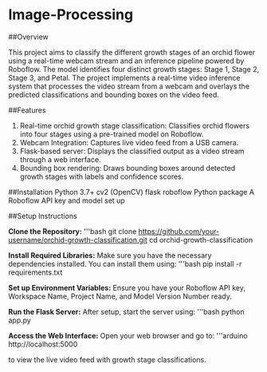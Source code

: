 # Image-Processing

##Overview

This project aims to classify the different growth stages of an orchid flower using a real-time webcam stream and an inference pipeline powered by Roboflow. The model identifies four distinct growth stages: Stage 1, Stage 2, Stage 3, and Petal. The project implements a real-time video inference system that processes the video stream from a webcam and overlays the predicted classifications and bounding boxes on the video feed.

##Features

1. Real-time orchid growth stage classification: Classifies orchid flowers into four stages using a pre-trained model on Roboflow.
2. Webcam Integration: Captures live video feed from a USB camera.
3. Flask-based server: Displays the classified output as a video stream through a web interface.
4. Bounding box rendering: Draws bounding boxes around detected growth stages with labels and confidence scores.

##Installation
Python 3.7+
cv2 (OpenCV)
flask
roboflow Python package
A Roboflow API key and model set up

##Setup Instructions

**Clone the Repository:**
'''bash
git clone https://github.com/your-username/orchid-growth-classification.git
cd orchid-growth-classification

**Install Required Libraries:**
Make sure you have the necessary dependencies installed. You can install them using:
'''bash
pip install -r requirements.txt

**Set up Environment Variables:**
Ensure you have your Roboflow API key, Workspace Name, Project Name, and Model Version Number ready.

**Run the Flask Server:**
After setup, start the server using:
'''bash
python app.py

**Access the Web Interface:**
Open your web browser and go to:
'''arduino
http://localhost:5000

to view the live video feed with growth stage classifications.
